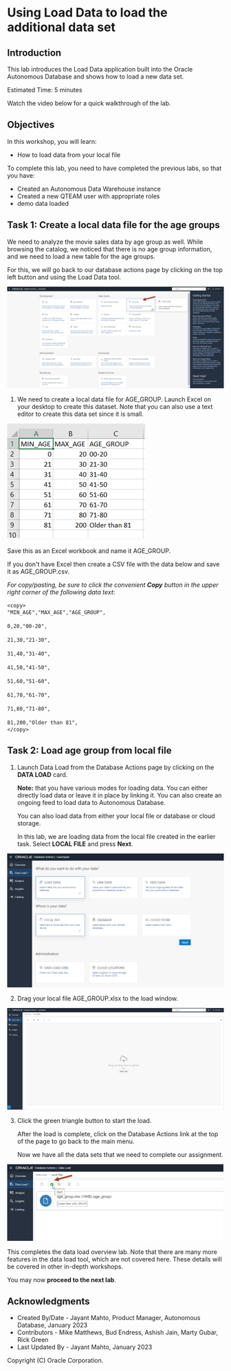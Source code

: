 # Using Load Data to load the additional data set


## Introduction

This lab introduces the Load Data application built into the Oracle Autonomous Database and shows how to load a new data set.

Estimated Time: 5 minutes

Watch the video below for a quick walkthrough of the lab.
[](youtube:youtubeid)

## Objectives

In this workshop, you will learn:
-	How to load data from your local file

To complete this lab, you need to have completed the previous labs, so that you have:

- Created an Autonomous Data Warehouse instance
- Created a new QTEAM user with appropriate roles
- demo data loaded

## Task 1: Create a local data file for the age groups

We need to analyze the movie sales data by age group as well. While browsing the catalog,
we noticed that there is no age group information, and we need to load a
new table for the age groups.

For this, we will go back to our database actions page by clicking on the
top left button and using the Load Data tool.

![Screenshot of data load card](images/image8_load_card.png)

1.  We need to create a local data file for AGE_GROUP. Launch Excel on
    your desktop to create this dataset. Note that you can also use a
    text editor to create this data set since it is small.

![Screenshot of age group data in Excel](images/image9_data_excel.png)

Save this as an Excel workbook and name it AGE_GROUP.

If you don't have Excel then create a CSV file with the data below
and save it as AGE_GROUP.csv.

*For copy/pasting, be sure to click the convenient __Copy__ button in the upper right corner of the following data text*: 
    
```
<copy>
"MIN_AGE","MAX_AGE","AGE_GROUP",

0,20,"00-20",

21,30,"21-30",

31,40,"31-40",

41,50,"41-50",

51,60,"51-60",

61,70,"61-70",

71,80,"71-80",

81,200,"Older than 81",
</copy>
```

## Task 2: Load age group from local file

1.  Launch Data Load from the Database Actions page by clicking on the **DATA LOAD** card.
    
    **Note:** that you have various modes for loading data. You can either
    directly load data or leave it in place by linking it. You can
    also create an ongoing feed to load data to Autonomous Database.
    
    You can also load data from either your local file or database or
    cloud storage.
    
    In this lab, we are loading data from the local file created in the earlier
    task. Select **LOCAL FILE** and press **Next**.

![Screenshot of load data options](images/image10_load_option.png)

2.  Drag your local file AGE_GROUP.xlsx to the load window.

![Screenshot of pick file for load](images/image11_load_file.png)

3.  Click the green triangle button to start the load.

    After the load is complete, click on the Database Actions link at the top
    of the page to go back to the main menu.
    
    Now we have all the data sets that we need to complete our assignment.

![Screenshot of start loading file](images/image12_load_file_start.png)

This completes the data load overview lab. Note that there are many more features in the data load tool, which are not covered here. These details will be covered in other in-depth workshops.

You may now **proceed to the next lab**.

## Acknowledgments

- Created By/Date - Jayant Mahto, Product Manager, Autonomous Database, January 2023
- Contributors - Mike Matthews, Bud Endress, Ashish Jain, Marty Gubar, Rick Green
- Last Updated By - Jayant Mahto, January 2023


Copyright (C)  Oracle Corporation.